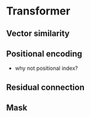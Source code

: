 # Transformer

## Vector similarity
## Positional encoding
- why not positional index?
## Residual connection
## Mask
## 
<!--stackedit_data:
eyJoaXN0b3J5IjpbLTEzMTU5MTUwNSwxMjE5MDIzMDIxXX0=
-->